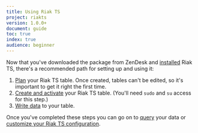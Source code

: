 ```yaml
---
title: Using Riak TS
project: riakts
version: 1.0.0+
document: guide
toc: true
index: true
audience: beginner
---
```


[activating]: http://docs.basho.com/riakts/1.0.0/using/activating
[configuring]: http://docs.basho.com/riakts/1.0.0/using/configuring
[downloads]: http://docs.basho.com/riakts/latest/downloads/
[installing]: http://docs.basho.com/riakts/1.0.0/installing
[planning]: http://docs.basho.com/riakts/1.0.0/using/planning
[querying]: http://docs.basho.com/riakts/1.0.0/using/querying
[writing]: http://docs.basho.com/riakts/1.0.0/using/writingdata


Now that you've downloaded the package from ZenDesk and [installed][installing] Riak TS, there's a recommended path for setting up and using it:

1. [Plan][planning] your Riak TS table. Once created, tables can't be edited, so it's important to get it right the first time.
2. [Create and activate][activating] your Riak TS table. (You'll need `sudo` and `su` access for this step.)
3. [Write data][writing] to your table.

Once you've completed these steps you can go on to [query][querying] your data or [customize your Riak TS configuration][configuring].

